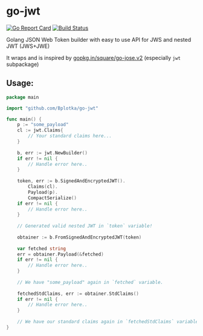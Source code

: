 # go-jwt

[![Go Report Card](https://goreportcard.com/badge/github.com/Bplotka/go-jwt)](https://goreportcard.com/report/github.com/Bplotka/go-jwt) [![Build Status](https://travis-ci.org/Bplotka/go-jwt.svg?branch=master)](https://travis-ci.org/Bplotka/go-jwt)

Golang JSON Web Token builder with easy to use API for JWS and nested JWT (JWS+JWE)

It wraps and is inspired by [gopkg.in/square/go-jose.v2](https://github.com/square/go-jose/tree/v2.1.0) (especially `jwt` subpackage)

## Usage:

```go
package main

import "github.com/Bplotka/go-jwt"

func main() {
    p := "some_payload"
    cl := jwt.Claims{
        // Your standard claims here...
    }
    
    b, err := jwt.NewBuilder()
    if err != nil {
        // Handle error here..
    }
    
    token, err := b.SignedAndEncryptedJWT().
        Claims(cl).
        Payload(p).
        CompactSerialize()
    if err != nil {
        // Handle error here..
    }
    
    // Generated valid nested JWT in `token` variable!
    
    obtainer := b.FromSignedAndEncryptedJWT(token)
    
    var fetched string
    err = obtainer.Payload(&fetched)
    if err != nil {
        // Handle error here..
    }
    
    // We have "some_payload" again in `fetched` variable.
    
    fetchedStdClaims, err := obtainer.StdClaims()
    if err != nil {
        // Handle error here..
    }
    
    // We have our standard claims again in `fetchedStdClaims` variable.
}


```
